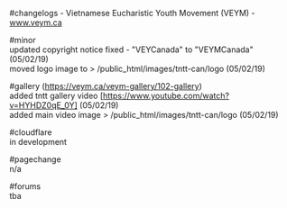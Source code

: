 #changelogs - Vietnamese Eucharistic Youth Movement (VEYM) - www.veym.ca

#minor<br/>
updated copyright notice fixed - "VEYCanada" to "VEYMCanada" (05/02/19)<br/>
moved logo image to > /public_html/images/tntt-can/logo (05/02/19)

#gallery (https://veym.ca/veym-gallery/102-gallery)<br/>
added tntt gallery video [https://www.youtube.com/watch?v=HYHDZ0qE_0Y] (05/02/19)<br/>
added main video image > /public_html/images/tntt-can/logo (05/02/19)

#cloudflare<br/>
in development

#pagechange<br/>
n/a

#forums<br/>
tba

